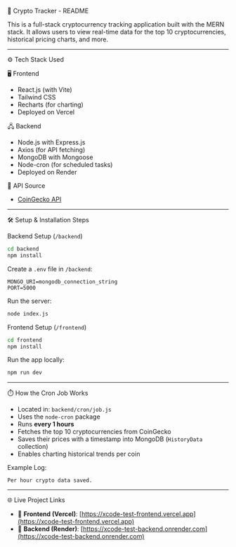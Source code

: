 🧾 Crypto Tracker - README

This is a full-stack cryptocurrency tracking application built with the MERN stack. It allows users to view real-time data for the top 10 cryptocurrencies, historical pricing charts, and more.

---

⚙️ Tech Stack Used

 🖥️ Frontend
- React.js (with Vite)
- Tailwind CSS
- Recharts (for charting)
- Deployed on Vercel

🖧 Backend
- Node.js with Express.js
- Axios (for API fetching)
- MongoDB with Mongoose
- Node-cron (for scheduled tasks)
- Deployed on Render

 📡 API Source
- [CoinGecko API](https://www.coingecko.com/)

---

🛠️ Setup & Installation Steps

 Backend Setup (`/backend`)

```bash
cd backend
npm install
```

Create a `.env` file in `/backend`:

```env
MONGO_URI=mongodb_connection_string
PORT=5000
```

Run the server:

```bash
node index.js
```

 Frontend Setup (`/frontend`)

```bash
cd frontend
npm install
```

Run the app locally:

```bash
npm run dev
```

---
⏱️ How the Cron Job Works

- Located in: `backend/cron/job.js`
- Uses the `node-cron` package
- Runs **every 1 hours**
- Fetches the top 10 cryptocurrencies from CoinGecko
- Saves their prices with a timestamp into MongoDB (`HistoryData` collection)
- Enables charting historical trends per coin

 Example Log:
```
Per hour crypto data saved.
```

---

🌐 Live Project Links

- 🔗 **Frontend (Vercel)**: [https://xcode-test-frontend.vercel.app](https://xcode-test-frontend.vercel.app)
- 🔗 **Backend (Render)**: [https://xcode-test-backend.onrender.com](https://xcode-test-backend.onrender.com)
